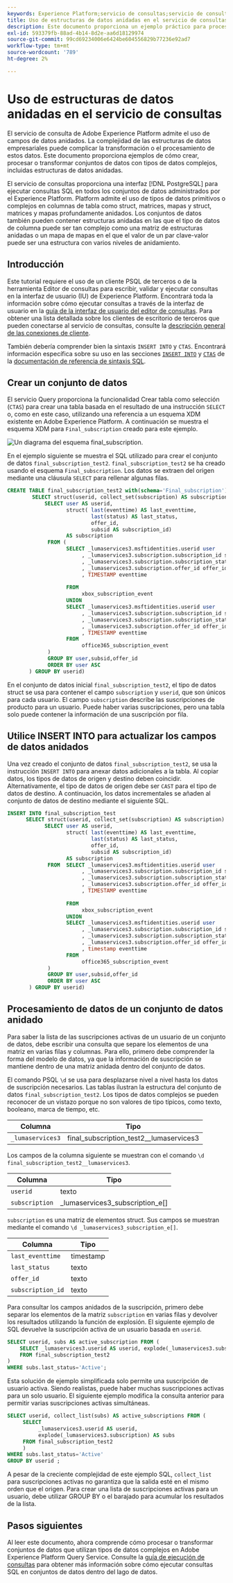 ```yaml
---
keywords: Experience Platform;servicio de consultas;servicio de consultas;estructuras de datos anidadas;datos anidados;
title: Uso de estructuras de datos anidadas en el servicio de consultas
description: Este documento proporciona un ejemplo práctico para procesar y transformar campos de datos anidados mediante instrucciones CTAS e INSERT INTO.
exl-id: 593379fb-88ad-4b14-8d2e-aa6d18129974
source-git-commit: 99cd69234006e6424be604556829b77236e92ad7
workflow-type: tm+mt
source-wordcount: '789'
ht-degree: 2%

---
```


# Uso de estructuras de datos anidadas en el servicio de consultas

El servicio de consulta de Adobe Experience Platform admite el uso de campos de datos anidados. La complejidad de las estructuras de datos empresariales puede complicar la transformación o el procesamiento de estos datos. Este documento proporciona ejemplos de cómo crear, procesar o transformar conjuntos de datos con tipos de datos complejos, incluidas estructuras de datos anidadas.

El servicio de consultas proporciona una interfaz [!DNL PostgreSQL] para ejecutar consultas SQL en todos los conjuntos de datos administrados por el Experience Platform. Platform admite el uso de tipos de datos primitivos o complejos en columnas de tabla como struct, matrices, mapas y struct, matrices y mapas profundamente anidados. Los conjuntos de datos también pueden contener estructuras anidadas en las que el tipo de datos de columna puede ser tan complejo como una matriz de estructuras anidadas o un mapa de mapas en el que el valor de un par clave-valor puede ser una estructura con varios niveles de anidamiento.

## Introducción

Este tutorial requiere el uso de un cliente PSQL de terceros o de la herramienta Editor de consultas para escribir, validar y ejecutar consultas en la interfaz de usuario (IU) de Experience Platform. Encontrará toda la información sobre cómo ejecutar consultas a través de la interfaz de usuario en la [guía de la interfaz de usuario del editor de consultas](../ui/user-guide.md). Para obtener una lista detallada sobre los clientes de escritorio de terceros que pueden conectarse al servicio de consultas, consulte la [descripción general de las conexiones de cliente](../clients/overview.md).

También debería comprender bien la sintaxis `INSERT INTO` y `CTAS`. Encontrará información específica sobre su uso en las secciones [`INSERT INTO`](../sql/syntax.md#insert-into) y [`CTAS`](../sql/syntax.md#create-table-as-select) de la [documentación de referencia de sintaxis SQL](../sql/syntax.md).

## Crear un conjunto de datos

El servicio Query proporciona la funcionalidad Crear tabla como selección (`CTAS`) para crear una tabla basada en el resultado de una instrucción `SELECT` o, como en este caso, utilizando una referencia a un esquema XDM existente en Adobe Experience Platform. A continuación se muestra el esquema XDM para `Final_subscription` creado para este ejemplo.

![Un diagrama del esquema final_subscription.](../images/best-practices/final-subscription-schema.png)

En el ejemplo siguiente se muestra el SQL utilizado para crear el conjunto de datos `final_subscription_test2`. `final_subscription_test2` se ha creado usando el esquema `Final_subscription`. Los datos se extraen del origen mediante una cláusula `SELECT` para rellenar algunas filas.

```sql
CREATE TABLE final_subscription_test2 with(schema='Final_subscription') AS (
        SELECT struct(userid, collect_set(subscription) AS subscription) AS _lumaservices3 FROM(
            SELECT user AS userid,
                   struct( last(eventtime) AS last_eventtime,
                           last(status) AS last_status,
                           offer_id, 
                           subsid AS subscription_id)
                   AS subscription
             FROM (
                   SELECT _lumaservices3.msftidentities.userid user
                        , _lumaservices3.subscription.subscription_id subsid
                        , _lumaservices3.subscription.subscription_status status
                        , _lumaservices3.subscription.offer_id offer_id
                        , TIMESTAMP eventtime
 
                   FROM
                        xbox_subscription_event
                   UNION   
                   SELECT _lumaservices3.msftidentities.userid user
                        , _lumaservices3.subscription.subscription_id subsid
                        , _lumaservices3.subscription.subscription_status status
                        , _lumaservices3.subscription.offer_id offer_id
                        , TIMESTAMP eventtime
                   FROM
                        office365_subscription_event
             ) 
             GROUP BY user,subsid,offer_id
             ORDER BY user ASC
       ) GROUP BY userid)
```

En el conjunto de datos inicial `final_subscription_test2`, el tipo de datos struct se usa para contener el campo `subscription` y `userid`, que son únicos para cada usuario. El campo `subscription` describe las suscripciones de producto para un usuario. Puede haber varias suscripciones, pero una tabla solo puede contener la información de una suscripción por fila.

## Utilice INSERT INTO para actualizar los campos de datos anidados

Una vez creado el conjunto de datos `final_subscription_test2`, se usa la instrucción `INSERT INTO` para anexar datos adicionales a la tabla. Al copiar datos, los tipos de datos de origen y destino deben coincidir. Alternativamente, el tipo de datos de origen debe ser `CAST` para el tipo de datos de destino. A continuación, los datos incrementales se añaden al conjunto de datos de destino mediante el siguiente SQL.

```sql
INSERT INTO final_subscription_test
      SELECT struct(userid, collect_set(subscription) AS subscription) AS _lumaservices3 FROM(
            SELECT user AS userid,
                   struct( last(eventtime) AS last_eventtime,
                           last(status) AS last_status,
                           offer_id, 
                           subsid AS subscription_id)
                   AS subscription
             FROM  SELECT _lumaservices3.msftidentities.userid user
                        , _lumaservices3.subscription.subscription_id subsid
                        , _lumaservices3.subscription.subscription_status status
                        , _lumaservices3.subscription.offer_id offer_id
                        , TIMESTAMP eventtime
 
                   FROM
                        xbox_subscription_event
                   UNION   
                   SELECT _lumaservices3.msftidentities.userid user
                        , _lumaservices3.subscription.subscription_id subsid
                        , _lumaservices3.subscription.subscription_status status
                        , _lumaservices3.subscription.offer_id offer_id
                        , timestamp eventtime
                   FROM
                        office365_subscription_event
             ) 
             GROUP BY user,subsid,offer_id
             ORDER BY user ASC
       ) GROUP BY userid)
```

## Procesamiento de datos de un conjunto de datos anidado

Para saber la lista de las suscripciones activas de un usuario de un conjunto de datos, debe escribir una consulta que separe los elementos de una matriz en varias filas y columnas. Para ello, primero debe comprender la forma del modelo de datos, ya que la información de suscripción se mantiene dentro de una matriz anidada dentro del conjunto de datos.

El comando PSQL `\d` se usa para desplazarse nivel a nivel hasta los datos de suscripción necesarios. Las tablas ilustran la estructura del conjunto de datos `final_subscription_test2`. Los tipos de datos complejos se pueden reconocer de un vistazo porque no son valores de tipo típicos, como texto, booleano, marca de tiempo, etc.

| Columna | Tipo |
|--------|-------|
| `_lumaservices3` | final_subscription_test2__lumaservices3 |

Los campos de la columna siguiente se muestran con el comando `\d final_subscription_test2__lumaservices3`.

| Columna | Tipo |
|---------|-------|
| `userid` | texto |
| `subscription` | _lumaservices3_subscription_e[] |

`subscription` es una matriz de elementos struct. Sus campos se muestran mediante el comando `\d _lumaservices3_subscription_e[]`.

| Columna | Tipo |
|---------|-------|
| `last_eventtime` | timestamp |
| `last_status` | texto |
| `offer_id` | texto |
| `subscription_id` | texto |

Para consultar los campos anidados de la suscripción, primero debe separar los elementos de la matriz `subscription` en varias filas y devolver los resultados utilizando la función de explosión. El siguiente ejemplo de SQL devuelve la suscripción activa de un usuario basada en `userid`.

```sql
SELECT userid, subs AS active_subscription FROM (
    SELECT _lumaservices3.userid AS userid, explode(_lumaservices3.subscription) AS subs 
    FROM final_subscription_test2
)
WHERE subs.last_status='Active';
```

Esta solución de ejemplo simplificada solo permite una suscripción de usuario activa. Siendo realistas, puede haber muchas suscripciones activas para un solo usuario. El siguiente ejemplo modifica la consulta anterior para permitir varias suscripciones activas simultáneas.

```sql
SELECT userid, collect_list(subs) AS active_subscriptions FROM (
     SELECT
          _lumaservices3.userid AS userid,
          explode(_lumaservices3.subscription) AS subs
     FROM final_subscription_test2
     )
WHERE subs.last_status='Active' 
GROUP BY userid ;
```

A pesar de la creciente complejidad de este ejemplo SQL, `collect_list` para suscripciones activas no garantiza que la salida esté en el mismo orden que el origen. Para crear una lista de suscripciones activas para un usuario, debe utilizar GROUP BY o el barajado para acumular los resultados de la lista.

## Pasos siguientes

Al leer este documento, ahora comprende cómo procesar o transformar conjuntos de datos que utilizan tipos de datos complejos en Adobe Experience Platform Query Service. Consulte la [guía de ejecución de consultas](../best-practices/writing-queries.md) para obtener más información sobre cómo ejecutar consultas SQL en conjuntos de datos dentro del lago de datos.
